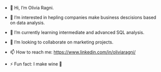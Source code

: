- 👋 Hi, I’m Olivia Ragni.
  
- 👀 I’m interested in hepling companies make business descisions based on data analysis.
  
- 🌱 I’m currently learning intermediate and advanced SQL analysis.
  
- 💞️ I’m looking to collaborate on marketing projects.
  
- 📫 How to reach me: https://www.linkedin.com/in/oliviaragni/
  
- ⚡ Fun fact: I make wine 🍷
<!---
oliragni/oliragni is a ✨ special ✨ repository because its `README.md` (this file) appears on your GitHub profile.
You can click the Preview link to take a look at your changes.
--->
